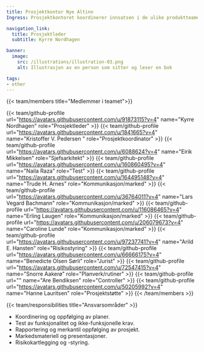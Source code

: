 ```yaml
---
title: Prosjektkontor Nye Altinn
Ingress: Prosjektkontoret koordinerer innsatsen i de ulike produktteamene for å sikre at nødvendig funksjonalitet leveres slik at Altinn II kan avvikles innen juni 2026. De følger også opp og informerer tjenesteeiere og leverandører av sluttbrukersystemer slik at funksjonaliteten blir kjent og tas i bruk, og sørger for god gjennomføring av prosjektet med overgang til nye Altinn.

navigation_link:
  title: Prosjektleder
  subtitle: Kyrre Nordhagen

banner:
  image:
    src: /illustrations/illustration-03.png
    alt: Illustrasjon av en person som sitter og leser en bok

tags:
- other
---
```


{{< team/members title="Medlemmer i teamet">}}

{{< team/github-profile url="https://avatars.githubusercontent.com/u/91873115?v=4" name="Kyrre Nordhagen" role="Prosjektleder" >}}
{{< team/github-profile url="https://avatars.githubusercontent.com/u/1841665?v=4" name="Kristoffer V. Pedersen " role="Prosjektkoordinator" >}}
{{< team/github-profile url="https://avatars.githubusercontent.com/u/6088624?v=4" name="Eirik Mikkelsen" role="Sjefsarkitekt" >}}
{{< team/github-profile url="https://avatars.githubusercontent.com/u/160860495?v=4" name="Naila Raza" role="Test" >}}
{{< team/github-profile url="https://avatars.githubusercontent.com/u/164495148?v=4" name="Trude H. Arnes" role="Kommunikasjon/marked" >}}
{{< team/github-profile url="https://avatars.githubusercontent.com/u/36764011?v=4" name="Lars Vegard Bachmann" role="Kommunikasjon/marked" >}}
{{< team/github-profile url="https://avatars.githubusercontent.com/u/116086465?v=4" name="Erling Laugen" role="Kommunikasjon/marked" >}}
{{< team/github-profile url="https://avatars.githubusercontent.com/u/206079673?v=4" name="Caroline Lunde" role="Kommunikasjon/marked" >}}
{{< team/github-profile url="https://avatars.githubusercontent.com/u/97237741?v=4" name="Arild E. Hansten" role="Risikostyring" >}}
{{< team/github-profile url="https://avatars.githubusercontent.com/u/66666175?v=4" name="Benedicte Olsen Sørli" role="Jurist" >}}
{{< team/github-profile url="https://avatars.githubusercontent.com/u/72547415?v=4" name="Snorre Aakerø" role="Planverk/rutiner" >}}
{{< team/github-profile url="" name="Are Bendiksen" role="Controller" >}}
{{< team/github-profile url="https://avatars.githubusercontent.com/u/50205992?v=4" name="Hanne Lauritsen" role="Prosjektstøtte" >}}
{{< /team/members >}}

{{< team/responsibilities title="Ansvarsområder" >}}

- Koordinering og oppfølging av planer.
- Test av funksjonalitet og ikke-funksjonelle krav.
- Rapportering og merkantil oppfølging av prosjekt.
- Markedsmateriell og presentasjoner.
- Risikokartlegging og -styring.
